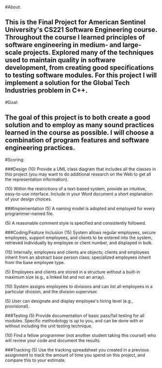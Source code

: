 #About:

This is the Final Project for American Sentinel University's CS221 Software Engineering course. Throughout the course I learned principles of software engineering in medium- and large-scale projects. Explored many of the techniques used to maintain quality in software development, from creating good specifications to testing software modules. For this project I will implement a solution for the Global Tech Industries problem in C++. 
-------------------------------------------------------------------
#Goal:

The goal of this project is to both create a good solution and to employ as many sound practices learned in the course as possible.  I will choose a combination of program features and software engineering practices.
-------------------------------------------------------------------
#Scoring:

###Design
(10) Provide a UML class diagram that includes all the classes in this project (you may want to do additional research on the Web to get all the representation information). 

(10) Within the restrictions of a text-based system, provide an intuitive, easy-to-use interface.  Include in your Word document a short explanation of your design choices.

###Implementation
(5) A naming model is adopted and employed for every programmer-named file.

(5) A reasonable comment style is specified and consistently followed.

###Coding/Feature Inclusion
(15) System allows regular employees, secure employees, support employees, and clients to be entered into the system, retrieved individually by employee or client number, and displayed in bulk.

(15) Internally, employees and clients are objects; clients and employees inherit from an abstract base person class; specialized employees inherit from the base employee type.

(5) Employees and clients are stored in a structure without a built-in maximum size (e.g., a linked list and not an array).

(10) System assigns employees to divisions and can list all employees in a particular division, and the division supervisor.

(5) User can designate and display employee's hiring level (e.g., provisional).

###Testing
(5) Provide documentation of basic pass/fail testing for all modules.  Specific methodology is up to you, and can be done with or without including the unit testing technique.

(10) Find a fellow programmer (not another student taking this course!) who will review your code and document the results.

###Tracking
(5) Use the tracking spreadsheet you created in a previous assignment to track the amount of time you spend on this project, and compare this to your estimate.
